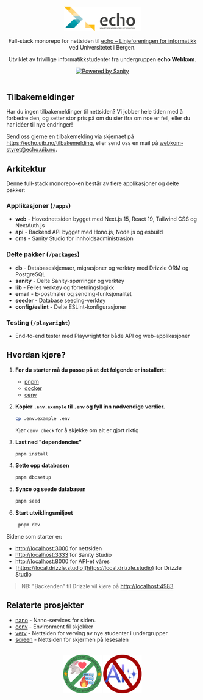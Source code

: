 <br>

<div align="center">
   <img src=".github/echo-logo.png" alt="" width="40%">

   <p></p>
Full-stack monorepo for nettsiden til <a href="https://echo.uib.no">echo – Linjeforeningen for informatikk</a> ved Universitetet i Bergen.

Utviklet av frivillige informatikkstudenter fra undergruppen **echo Webkom**.

<div align="center" >
  <a href="https://sanity.io" target="_blank" rel="noopener">
    <img src="https://cdn.sanity.io/images/3do82whm/next/51af00784c5addcf63ae7f0c416756acca7e63ac-353x71.svg?dl=sanity-logo.svg" width="100" alt="Powered by Sanity" />
  </a>
</div>

<br>

</div>

## Tilbakemeldinger

Har du ingen tilbakemeldinger til nettsiden?
Vi jobber hele tiden med å forbedre den,
og setter stor pris på om du sier ifra om noe er feil,
eller du har idéer til nye endringer!

Send oss gjerne en tilbakemelding via skjemaet på <https://echo.uib.no/tilbakemelding>,
eller send oss en mail på [webkom-styret@echo.uib.no](mailto:webkom-styret@echo.uib.no).

## Arkitektur

Denne full-stack monorepo-en består av flere applikasjoner og delte pakker:

### Applikasjoner (`/apps`)

- **web** - Hovednettsiden bygget med Next.js 15, React 19, Tailwind CSS og NextAuth.js
- **api** - Backend API bygget med Hono.js, Node.js og esbuild
- **cms** - Sanity Studio for innholdsadministrasjon

### Delte pakker (`/packages`)

- **db** - Databaseskjemaer, migrasjoner og verktøy med Drizzle ORM og PostgreSQL
- **sanity** - Delte Sanity-spørringer og verktøy
- **lib** - Felles verktøy og forretningslogikk
- **email** - E-postmaler og sending-funksjonalitet
- **seeder** - Database seeding-verktøy
- **config/eslint** - Delte ESLint-konfigurasjoner

### Testing (`/playwright`)

- End-to-end tester med Playwright for både API og web-applikasjoner

## Hvordan kjøre?

1. **Før du starter må du passe på at det følgende er installert:**
   - [pnpm](https://pnpm.io/installation)
   - [docker](https://docs.docker.com/engine/install/)
   - [cenv](https://github.com/echo-webkom/cenv)

2. **Kopier `.env.example` til `.env` og fyll inn nødvendige verdier.**

   ```sh
   cp .env.example .env
   ```

   Kjør `cenv check` for å skjekke om alt er gjort riktig

3. **Last ned "dependencies"**

   ```sh
   pnpm install
   ```

4. **Sette opp databasen**

   ```sh
   pnpm db:setup
   ```

5. **Synce og seede databasen**

   ```sh
   pnpm seed
   ```

6. **Start utviklingsmiljøet**

   ```sh
    pnpm dev
   ```

Sidene som starter er:

- [http://localhost:3000](http://localhost:3000) for nettsiden
- [http://localhost:3333](http://localhost:3333) for Sanity Studio
- [http://localhost:8000](http://localhost:8000) for API-et våres
- [https://local.drizzle.studio](https://local.drizzle.studio) for Drizzle Studio

> NB: "Backenden" til Drizzle vil kjøre på [http://localhost:4983](http://localhost:4983).

## Relaterte prosjekter

- [nano](https://github.com/echo-webkom/nano) - Nano-services for siden.
- [cenv](https://github.com/echo-webkom/cenv) - Environment fil skjekker
- [verv](https://github.com/echo-webkom/verv.echo.uib.no) - Nettsiden for verving av nye studenter i undergrupper
- [screen](https://github.com/echo-webkom/echo-screen) - Nettsiden for skjermen på lesesalen

<br>

<div align="center">
  <img width="20%" src="./.github/wetestinprod.png" />
  <img width="20%" src="./.github/anti-ai.png" />
</div>
